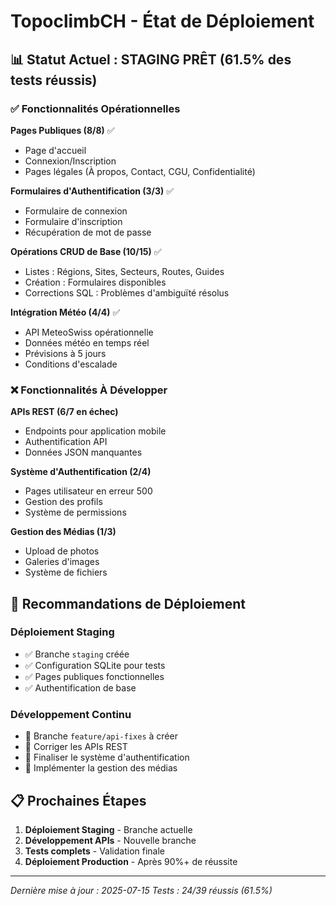 # TopoclimbCH - État de Déploiement

## 📊 Statut Actuel : STAGING PRÊT (61.5% des tests réussis)

### ✅ Fonctionnalités Opérationnelles

**Pages Publiques (8/8)** ✅
- Page d'accueil
- Connexion/Inscription
- Pages légales (À propos, Contact, CGU, Confidentialité)

**Formulaires d'Authentification (3/3)** ✅
- Formulaire de connexion
- Formulaire d'inscription
- Récupération de mot de passe

**Opérations CRUD de Base (10/15)** ✅
- Listes : Régions, Sites, Secteurs, Routes, Guides
- Création : Formulaires disponibles
- Corrections SQL : Problèmes d'ambiguïté résolus

**Intégration Météo (4/4)** ✅
- API MeteoSwiss opérationnelle
- Données météo en temps réel
- Prévisions à 5 jours
- Conditions d'escalade

### ❌ Fonctionnalités À Développer

**APIs REST (6/7 en échec)**
- Endpoints pour application mobile
- Authentification API
- Données JSON manquantes

**Système d'Authentification (2/4)**
- Pages utilisateur en erreur 500
- Gestion des profils
- Système de permissions

**Gestion des Médias (1/3)**
- Upload de photos
- Galeries d'images
- Système de fichiers

## 🚀 Recommandations de Déploiement

### Déploiement Staging
- ✅ Branche `staging` créée
- ✅ Configuration SQLite pour tests
- ✅ Pages publiques fonctionnelles
- ✅ Authentification de base

### Développement Continu
- 🔄 Branche `feature/api-fixes` à créer
- 🔄 Corriger les APIs REST
- 🔄 Finaliser le système d'authentification
- 🔄 Implémenter la gestion des médias

## 📋 Prochaines Étapes

1. **Déploiement Staging** - Branche actuelle
2. **Développement APIs** - Nouvelle branche
3. **Tests complets** - Validation finale
4. **Déploiement Production** - Après 90%+ de réussite

---
*Dernière mise à jour : 2025-07-15*
*Tests : 24/39 réussis (61.5%)*